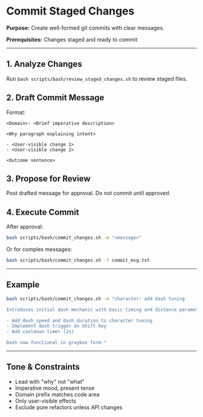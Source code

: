 # Commit Staged Changes

**Purpose:** Create well-formed git commits with clear messages.

**Prerequisites:** Changes staged and ready to commit

---

## 1. Analyze Changes

Run `bash scripts/bash/review_staged_changes.sh` to review staged files.

## 2. Draft Commit Message

Format:
```
<Domain>: <Brief imperative description>

<Why paragraph explaining intent>

- <User-visible change 1>
- <User-visible change 2>

<Outcome sentence>
```

## 3. Propose for Review

Post drafted message for approval. Do not commit until approved.

## 4. Execute Commit

After approval:
```bash
bash scripts/bash/commit_changes.sh -m "<message>"
```

Or for complex messages:
```bash
bash scripts/bash/commit_changes.sh -f commit_msg.txt
```

---

## Example

```bash
bash scripts/bash/commit_changes.sh -m "character: add dash tuning

Introduces initial dash mechanic with basic timing and distance parameters.

- Add dash_speed and dash_duration to character tuning
- Implement dash trigger on Shift key
- Add cooldown timer (2s)

Dash now functional in graybox form."
```

---

## Tone & Constraints

- Lead with "why" not "what"
- Imperative mood, present tense
- Domain prefix matches code area
- Only user-visible effects
- Exclude pure refactors unless API changes
